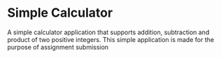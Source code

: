 # Simple Calculator
A  simple calculator application that supports addition, subtraction and product of two positive integers. 
This simple application is made for the purpose of assignment submission
